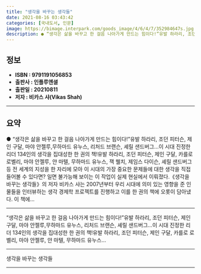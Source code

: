```yaml
---
title: "생각을 바꾸는 생각들"
date: 2021-08-16 03:43:42
categories: [국내도서, 인문]
image: https://bimage.interpark.com/goods_image/4/6/4/7/352984647s.jpg
description: ● “생각은 삶을 바꾸고 한 걸음 나아가게 만드는 힘이다!”유발 하라리, 조던 피터슨, 제인 구달, 마야 안젤루,무하마드 유누스, 리처드 브랜슨, 셰릴 샌드버그…이 시대 진정한 리더 134인의 생각을 집대성한 한 권의 책!유발 하라리, 조던 피터슨, 제인 구달, 카를로 로벨리, 마야
---
```


## **정보**

- **ISBN : 9791191056853**
- **출판사 : 인플루엔셜**
- **출판일 : 20210811**
- **저자 : 비카스 샤(Vikas Shah)**

------



## **요약**

●  “생각은 삶을 바꾸고 한 걸음 나아가게 만드는 힘이다!”유발 하라리, 조던 피터슨, 제인 구달, 마야 안젤루,무하마드 유누스, 리처드 브랜슨, 셰릴 샌드버그…이 시대 진정한 리더 134인의 생각을 집대성한 한 권의 책!유발 하라리, 조던 피터슨, 제인 구달, 카를로 로벨리, 마야 안젤루, 얀 마텔, 무하마드 유누스, 잭 웰치, 제임스 다이슨, 셰릴 샌드버그 등 전 세계의 지성을 한 자리에 모아 이 시대의 가장 중요한 문제들에 대한 생각을 직접 들어볼 수 있다면? 일면 불가능해 보이는 이 작업이 실제 현실에서 이뤄졌다.《생각을 바꾸는 생각들》의 저자 비카스 샤는 2007년부터 우리 시대에 의미 있는 영향을 준 인물들을 인터뷰하는 생각 경제학 프로젝트를 진행하고 이를 한 권의 책에 오롯이 담아냈다. 이 책에...

------

“생각은 삶을 바꾸고 한 걸음 나아가게 만드는 힘이다!”유발 하라리, 조던 피터슨, 제인 구달, 마야 안젤루,무하마드 유누스, 리처드 브랜슨, 셰릴 샌드버그…이 시대 진정한 리더 134인의 생각을 집대성한 한 권의 책!유발 하라리, 조던 피터슨, 제인 구달, 카를로 로벨리, 마야 안젤루, 얀 마텔, 무하마드 유누스... 

------


생각을 바꾸는 생각들 

------



